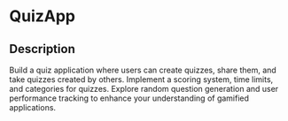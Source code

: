 # QuizApp

## Description 

Build a quiz application where users can create quizzes, share them, and take quizzes created by others. Implement a scoring system, time limits, and categories for quizzes. Explore random question generation and user performance tracking to enhance your understanding of gamified applications.

